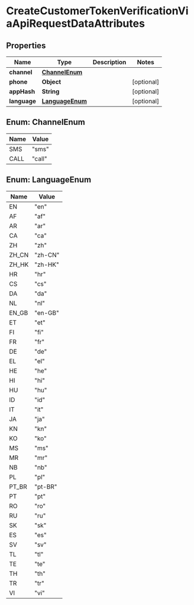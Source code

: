 

# CreateCustomerTokenVerificationViaApiRequestDataAttributes


## Properties

| Name | Type | Description | Notes |
|------------ | ------------- | ------------- | -------------|
|**channel** | [**ChannelEnum**](#ChannelEnum) |  |  |
|**phone** | **Object** |  |  [optional] |
|**appHash** | **String** |  |  [optional] |
|**language** | [**LanguageEnum**](#LanguageEnum) |  |  [optional] |



## Enum: ChannelEnum

| Name | Value |
|---- | -----|
| SMS | &quot;sms&quot; |
| CALL | &quot;call&quot; |



## Enum: LanguageEnum

| Name | Value |
|---- | -----|
| EN | &quot;en&quot; |
| AF | &quot;af&quot; |
| AR | &quot;ar&quot; |
| CA | &quot;ca&quot; |
| ZH | &quot;zh&quot; |
| ZH_CN | &quot;zh-CN&quot; |
| ZH_HK | &quot;zh-HK&quot; |
| HR | &quot;hr&quot; |
| CS | &quot;cs&quot; |
| DA | &quot;da&quot; |
| NL | &quot;nl&quot; |
| EN_GB | &quot;en-GB&quot; |
| ET | &quot;et&quot; |
| FI | &quot;fi&quot; |
| FR | &quot;fr&quot; |
| DE | &quot;de&quot; |
| EL | &quot;el&quot; |
| HE | &quot;he&quot; |
| HI | &quot;hi&quot; |
| HU | &quot;hu&quot; |
| ID | &quot;id&quot; |
| IT | &quot;it&quot; |
| JA | &quot;ja&quot; |
| KN | &quot;kn&quot; |
| KO | &quot;ko&quot; |
| MS | &quot;ms&quot; |
| MR | &quot;mr&quot; |
| NB | &quot;nb&quot; |
| PL | &quot;pl&quot; |
| PT_BR | &quot;pt-BR&quot; |
| PT | &quot;pt&quot; |
| RO | &quot;ro&quot; |
| RU | &quot;ru&quot; |
| SK | &quot;sk&quot; |
| ES | &quot;es&quot; |
| SV | &quot;sv&quot; |
| TL | &quot;tl&quot; |
| TE | &quot;te&quot; |
| TH | &quot;th&quot; |
| TR | &quot;tr&quot; |
| VI | &quot;vi&quot; |



